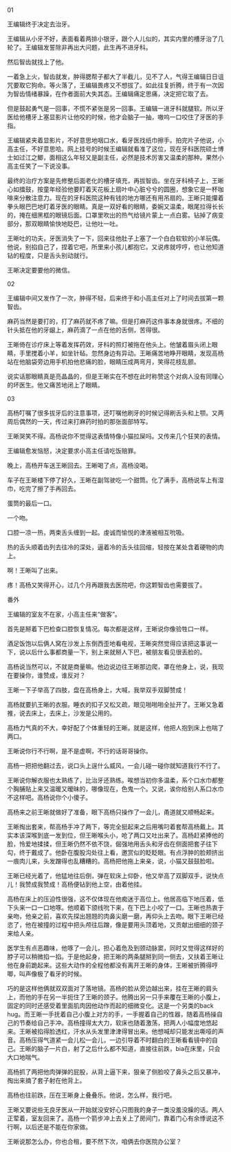 01

王编辑终于决定去治牙。

王编辑从小牙不好，表面看着两排小银牙，跟个人儿似的，其实内里的槽牙治了几轮了。王编辑发誓除非再出大问题，此生再不进牙科。

然后智齿就找上了他。

一着急上火，智齿就发，肿得腮帮子都大了半截儿，见不了人，气得王编辑日日诅咒要取它狗命。等火落了，王编辑畏疼又不想拔了。如此往复折腾，终于有一次因为智齿情绪暴躁，在作者面前大失其态。王编辑痛定思痛，决定把它取了去。

但是鼓起勇气是一回事，不慌不紧张是另一回事。王编辑一进牙科就腿软。所以牙医给他槽牙上塞显影片让他咬的时候，他才会脑子一抽，嗷呜一口咬住了牙医的手指。

王编辑紧夹着显影片，不好意思地咽口水，看牙医找纸巾擦手。拍完片子他说，小高主任，不好意思哈。网上挂号的时候王编辑就看准了这位，现在牙科医院硕士博士如过江之鲫，面相这么年轻又是副主任，必然是技术厉害又温柔的那种。果然小高主任笑了一下说没事。

最终的治疗方案是先修整后面老化的槽牙填充，再拔智齿。坐在牙科椅子上，王晰心如擂鼓，按童年经验他要盯着天花板上扇叶中心脏兮兮的圆圈，想象它是一杯咖啡来分散注意力。现在的牙科医院这种有钱的地方哪还有用吊扇的。王晰只能攥着拳头眼巴巴地盯着牙医的眼睛。真是一双好看的眼睛，委婉又温柔，眼尾拉得长长的，掩在细黑框的眼镜后面。口罩里吹出的热气给镜片蒙上一点白雾。钻掉了病变部分，那双眼睛愉快地眨巴，让他吐一吐。

王晰吐的功夫，牙医消失了一下，回来往他肚子上塞了一个白白软软的小羊玩偶。他说，别掐自己了，捏着它吧，所里来小孩儿都抱它。又说疼就哼哼，也让他知道钻的程度，只是舌头别动就行。

王晰决定要要他的微信。
<br>

02

王编辑中间又发作了一次，肿得不轻，后来终于和小高主任对上了时间去拔第一颗智齿。

麻药当然是要打的，打了麻药就不疼了嘛。但是打麻药这件事本身就很疼。不细的针头抵在他的牙龈上，麻药滴了一点在他的舌侧，苦得很。

王晰倚在诊疗床上等着发挥药效，牙科的照灯被拖在他头上。他皱着眉头闭上眼睛，手里搅着小羊，如坐针毡。忽然身边有异动。王晰痛苦地睁开眼睛，发现高杨站在他脑袋旁边用手机拍他悲痛的脸，眼睛压成两弯月，笑得花枝乱颤。

说实话那眼睛真是亮晶晶的，但是王晰实在不想在此时称赞这个对病人没有同理心的坏医生。他又痛苦地闭上了眼睛。
<br>

03

高杨叮嘱了很多拔牙后的注意事项，还叮嘱他刷牙的时候记得刷舌头和上颚。又两周后偶然的一天，传过来打麻药时拍的那张面部特写。

王晰哭笑不得。高杨说你不觉得这表情特像小猫拉屎吗。又传来几个狂笑的表情。

王编辑愈发恼怒，决定要求小高主任请吃饭赔罪。


晚上，高杨开车送王晰回去。王晰喝了点，高杨没喝。

车子在王晰楼下停了好久，王晰在副驾驶吃一个甜筒。化了满手，高杨说车上有湿巾，吃完了擦了手再回去。

蛋筒的最后一口。

一个吻。

口腔一凉一热，两束舌头缠到一起。虔诚而愉悦的津液被相互吮吸。

热的舌头顺着齿列去往冷的深处，逼着冷的舌头往回缩，轻按在某处含着硬物的肉上。

啊！王晰叫了出来。

疼！高杨又笑得开心，过几个月再跟我去医院吧，你这颗智齿也需要拔了。
<br>

番外

王编辑的室友不在家，小高主任来“做客”。

首先是掰着下巴检查口腔恢复情况。每次都是这样，王晰说你像验牲口一样。

酒足饭饱以后俩人窝在沙发上东倒西歪地看电视，王晰突然觉得应该把这事说一下，说以后什么事都商量一下，别上来就掰人下巴，被朋友看见很丢脸的。

高杨说当然可以，不就是商量嘛。他边说边往王晰那边爬，罩在他身上，说，我现在要操你，谁赞成，谁反对？

王晰一下子举高了四肢，盘在高杨身上，大喊，我举双手双脚赞成！

高杨就要扒王晰的衣服。睡衣的扣子又松又疏，眼见啪啪啪全扯开了。王晰又急着推，说去床上，去床上，沙发是公用的。

高杨力气真的不大，幸好配了个体重轻的王晰。就是这样，他把人抱到床上也喘了两口。

王晰说你行不行啊，是不是虚啊，不行的话哥哥操你。

高杨一把把他翻过去，说口头上逞什么威风，一会儿碰一碰你就知道我行不行了。

王晰说你解衣服也太熟练了，比治牙还熟练。唉想当初你多温柔，系个口水巾都整个胸脯贴上来又温暖又暧昧的，哪像现在，色鬼一个。又说，诶你给别人系口水巾不这样吧。高杨说你个小傻子。

高杨来之前王晰就做好了准备，眼下高杨只操作了一会儿，甬道就又顺畅起来。

王晰掏出套来，帮高杨手冲了两下，等完全挺起来之后用嘴叼着套帮高杨戴上。其实本该深喉到底一发到位，但王晰喉头小，呛了两口又吐出来了。高杨赶紧捧他的脸，怜爱地揉揉，但王晰仍然不依不饶，倔强地用舌头和牙齿在侧面把套子往下勾，终于戴成了。他卧在腹股沟处往上看，邀赏似的眨眨眼。有点浮肿的脸颊挤出一痕肉儿来，头发蹭得也乱糟糟的。高杨把他拖上来亲，说，小猫又鼓鼓脸啦。

王晰已经光着了，他猛地往后倒，弹在软床上仰卧，他又举高了双脚双手，说快点儿！我赞成我赞成！高杨便钻到他上空，由着他挂。

高杨在床上的压迫性很强，这不仅体现在他痴迷于高位上。他居高临下地压着，低下头来一口一口地啄。他顺着下颌线吮下来，在下巴上小咬了一口。王晰也热衷于亲吻，他亲之前，喜欢先探出翘翘的肉鼻尖磨一磨，再仰头上去吻。眼下王晰已经恣了，他在被撞的过程中把头颅往后蹭，像是要用头顶着地，又贡献出细细的颈子来给人亲。

医学生有点恶趣味，他啄了一会儿，担心着危及到颈动脉窦，同时又觉得这样好的脖子可以稍微掐一掐。于是他起身，把王晰的两条腿掰到同一侧去，又扶着王晰让他在身前跪起来。这些大动作的全程他都没有离开王晰的身体，王晰被折腾得哼唧，叫声像极了看牙的时候。

巧的是这样他俩就双双面对了落地镜。高杨的脸从旁边越出来，挂在王晰的肩头上，而他的手在另一半扼住了王晰的颈子。他腾出另一只手来覆在王晰的小腹上，固定的同时还感受着里面肌肉因他动作而起的细微变化。这是一个另类的back hug。而王晰一手抚着自己小腹上对方的手，一手握着自己的性器，随着高杨操自己的节奏给自己手冲。高杨撞得太大力，软床也随着激荡，把两人小幅度地悠起来。王晰被掐得脸透红，汗水从头发里津津得冒出来。他想喊却只能发出嘶哑的声音。高杨压得气道紧一会儿松一会儿，一边引导着不时翻白的王晰看看镜中的自己。王晰的脑子一片白，射了之后什么都不知道，直接往前跌，bia在床里，只会大口地喘气。

高杨抓了两把他肉弹弹的屁股，从背上逼下来，狠亲了侧脸咬了鼻头之后又暴冲，掏出来摘了套子射在他背上。

高杨也往前跌，压在王晰身上叠叠乐。他说，怎么样，我行吧。

王晰又要说些无良牙医从一开始就没安好心只图我的身子一类没羞没臊的话。两人正荤着，室友回来了。高杨一个箭步冲上去关上了房间门，靠着门心有余悸说这不行啊，以后还是不能在你家做。

王晰说那怎么办，你也合租，要不然下次，咱俩去你医院办公室？
